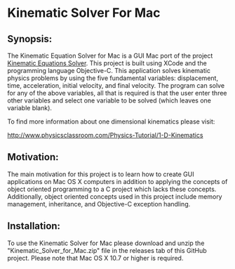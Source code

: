# Kinematic Solver For Mac
## Synopsis:
The Kinematic Equation Solver for Mac is a GUI Mac port of the project [Kinematic Equations Solver](https://github.com/kgorgi/Kinematic-Equation-Solver). This project is built using XCode and the programming language Objective-C. This application solves kinematic physics problems by using the five fundamental variables: displacement, time, acceleration, initial velocity, and final velocity. The program can solve for any of the above variables, all that is required is that the user enter three other variables and select one variable to be solved (which leaves one variable blank). 

To find more information about one dimensional kinematics please visit: 

http://www.physicsclassroom.com/Physics-Tutorial/1-D-Kinematics

## Motivation:
The main motivation for this project is to learn how to create GUI applications on Mac OS X computers in addition to applying the concepts of object oriented programming to a C project which lacks these concepts. Additionally, object oriented concepts used in this project include memory management, inheritance, and Objective-C exception handling.

## Installation: 
To use the Kinematic Solver for Mac please download and unzip the "Kinematic_Solver_for_Mac.zip" file in the releases tab of this GitHub project. Please note that Mac OS X 10.7 or higher is required. 
